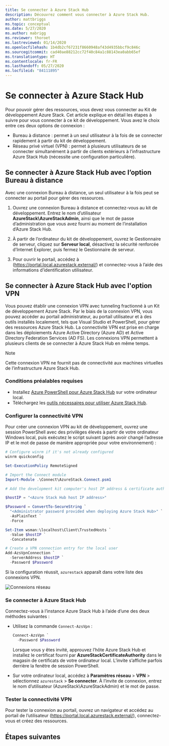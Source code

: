```yaml
---
title: Se connecter à Azure Stack Hub
description: Découvrez comment vous connecter à Azure Stack Hub.
author: mattbriggs
ms.topic: conceptual
ms.date: 5/27/2020
ms.author: mabrigg
ms.reviewer: thoroet
ms.lastreviewed: 01/14/2020
ms.openlocfilehash: 1b4db2cf67231f8660948af43d4935bbcf9c846c
ms.sourcegitcommit: cad40ae88212cc72f40c84a1c88143ea0abb65ef
ms.translationtype: HT
ms.contentlocale: fr-FR
ms.lasthandoff: 05/27/2020
ms.locfileid: "84111895"
---
```

# <a name="connect-to-azure-stack-hub"></a>Se connecter à Azure Stack Hub

Pour pouvoir gérer des ressources, vous devez vous connecter au Kit de développement Azure Stack. Cet article explique en détail les étapes à suivre pour vous connecter à ce kit de développement. Vous avez le choix entre ces deux options de connexion :

* Bureau à distance : permet à un seul utilisateur à la fois de se connecter rapidement à partir du kit de développement.
* Réseau privé virtuel (VPN) : permet à plusieurs utilisateurs de se connecter simultanément à partir de clients extérieurs à l’infrastructure Azure Stack Hub (nécessite une configuration particulière).

## <a name="connect-to-azure-stack-hub-with-remote-desktop"></a>Se connecter à Azure Stack Hub avec l’option Bureau à distance
Avec une connexion Bureau à distance, un seul utilisateur à la fois peut se connecter au portail pour gérer des ressources.

1. Ouvrez une connexion Bureau à distance et connectez-vous au kit de développement. Entrez le nom d’utilisateur **AzureStack\AzureStackAdmin**, ainsi que le mot de passe d’administration que vous avez fourni au moment de l’installation d’Azure Stack Hub.  

2. À partir de l’ordinateur du kit de développement, ouvrez le Gestionnaire de serveur, cliquez sur **Serveur local**, désactivez la sécurité renforcée d’Internet Explorer, puis fermez le Gestionnaire de serveur.

3. Pour ouvrir le portail, accédez à (https://portal.local.azurestack.external/) et connectez-vous à l’aide des informations d’identification utilisateur.


## <a name="connect-to-azure-stack-hub-with-vpn"></a>Se connecter à Azure Stack Hub avec l'option VPN

Vous pouvez établir une connexion VPN avec tunneling fractionné à un Kit de développement Azure Stack. Par le biais de la connexion VPN, vous pouvez accéder au portail administrateur, au portail utilisateur et à des outils installés localement, tels que Visual Studio et PowerShell, pour gérer des ressources Azure Stack Hub. La connectivité VPN est prise en charge dans les déploiements Azure Active Directory (Azure AD) et Active Directory Federation Services (AD FS). Les connexions VPN permettent à plusieurs clients de se connecter à Azure Stack Hub en même temps. 

> [!NOTE] 
> Cette connexion VPN ne fournit pas de connectivité aux machines virtuelles de l’infrastructure Azure Stack Hub. 

### <a name="prerequisites"></a>Conditions préalables requises

* Installez [Azure PowerShell pour Azure Stack Hub](../operator/azure-stack-powershell-install.md) sur votre ordinateur local.  
* Téléchargez les [outils nécessaires pour utiliser Azure Stack Hub](../operator/azure-stack-powershell-download.md). 

### <a name="configure-vpn-connectivity"></a>Configurer la connectivité VPN

Pour créer une connexion VPN au kit de développement, ouvrez une session PowerShell avec des privilèges élevés à partir de votre ordinateur Windows local, puis exécutez le script suivant (après avoir changé l’adresse IP et le mot de passe de manière appropriée pour votre environnement) :

```powershell 
# Configure winrm if it's not already configured
winrm quickconfig  

Set-ExecutionPolicy RemoteSigned

# Import the Connect module
Import-Module .\Connect\AzureStack.Connect.psm1 

# Add the development kit computer's host IP address & certificate authority (CA) to the list of trusted hosts. Make sure to update the IP address and password values for your environment. 

$hostIP = "<Azure Stack Hub host IP address>"

$Password = ConvertTo-SecureString `
  "<Administrator password provided when deploying Azure Stack Hub>" `
  -AsPlainText `
  -Force

Set-Item wsman:\localhost\Client\TrustedHosts `
  -Value $hostIP `
  -Concatenate

# Create a VPN connection entry for the local user
Add-AzsVpnConnection `
  -ServerAddress $hostIP `
  -Password $Password

```

Si la configuration réussit, `azurestack` apparaît dans votre liste des connexions VPN.

![Connexions réseau](media/azure-stack-connect-azure-stack/image3.png)  

### <a name="connect-to-azure-stack-hub"></a>Se connecter à Azure Stack Hub

Connectez-vous à l’instance Azure Stack Hub à l’aide d’une des deux méthodes suivantes :  

* Utilisez la commande `Connect-AzsVpn` : 
    
  ```powershell
  Connect-AzsVpn `
    -Password $Password
  ```

  Lorsque vous y êtes invité, approuvez l’hôte Azure Stack Hub et installez le certificat fourni par **AzureStackCertificateAuthority** dans le magasin de certificats de votre ordinateur local. L’invite s’affiche parfois derrière la fenêtre de session PowerShell. 

* Sur votre ordinateur local, accédez à **Paramètres réseau** > **VPN** > sélectionnez `azurestack` > **Se connecter**. À l’invite de connexion, entrez le nom d’utilisateur (AzureStack\AzureStackAdmin) et le mot de passe.

### <a name="test-the-vpn-connectivity"></a>Tester la connectivité VPN

Pour tester la connexion au portail, ouvrez un navigateur et accédez au portail de l’utilisateur (https://portal.local.azurestack.external/), connectez-vous et créez des ressources.  

## <a name="next-steps"></a>Étapes suivantes



